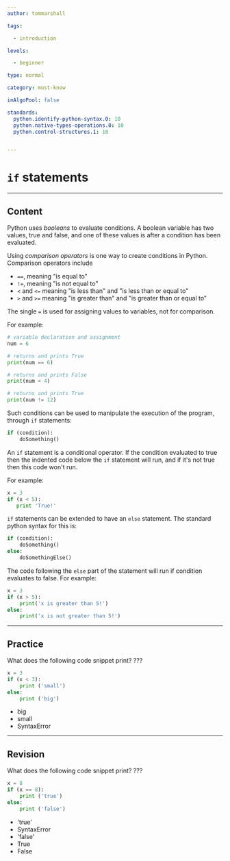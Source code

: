 ```yaml
---
author: tommarshall

tags:

  - introduction

levels:

  - beginner

type: normal

category: must-know

inAlgoPool: false

standards:
  python.identify-python-syntax.0: 10
  python.native-types-operations.0: 10
  python.control-structures.1: 10


---
```


# `if` statements

---
## Content

Python uses *booleans* to evaluate conditions. A boolean variable has two values, true and false, and one of these values is after a condition has been evaluated.

Using *comparison operators* is one way to create conditions in Python. Comparison operators include

- `==`, meaning "is equal to"
- `!=`, meaning "is not equal to"
- `<` and `<=` meaning "is less than" and "is less than or equal to"
- `>` and `>=` meaning "is greater than" and "is greater than or equal to"

The single `=` is used for assigning values to variables, not for comparison.

For example:

```python
# variable declaration and assignment
num = 6

# returns and prints True
print(num == 6)

# returns and prints False
print(num < 4)

# returns and prints True
print(num != 12)
```

Such conditions can be used to manipulate the execution of the program, through `if` statements:

```python
if (condition):
    doSomething()
```

An `if` statement is a conditional operator. If the condition evaluated to true then the indented code below the `if` statement will run, and if it's not true then this code won't run.

For example:

```python
x = 3
if (x < 5):
   print 'True!'
```
`if` statements can be extended to have an `else` statement. The standard python syntax for this is:

```python
if (condition):
    doSomething()
else:
    doSomethingElse()
```
The code following the `else` part of the statement will run if condition evaluates to false. For example:

```python
x = 3
if (x > 5):
    print('x is greater than 5!')
else:
    print('x is not greater than 5!')
```

---
## Practice

What does the following code snippet print?
???
```python
x = 3
if (x < 3):
    print ('small')
else:
    print ('big')
```


* big
* small
* SyntaxError

---
## Revision

What does the following code snippet print?
???
```python
x = 8
if (x == 8):
    print ('true')
else:
    print ('false')
```


* 'true'
* SyntaxError
* 'false'
* True
* False
